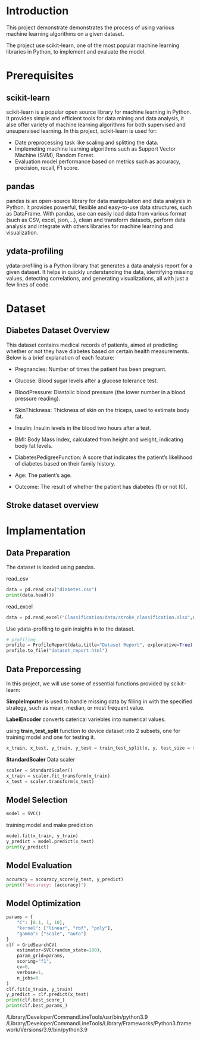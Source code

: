 # Introduction

This project demonstrate demonstrates the process of using various machine learning algorithms on a given dataset.

The project use scikit-learn, one of the most popular machine learning libraries in Python, to implement and evaluate the model.

# Prerequisites
## scikit-learn
scikit-learn is a popular open source library for machine learning in Python. It provides simple and efficient tools for data mining and data analysis, it alse offer variety of machine learning algorithms for both supervised and unsupervised learning. In this project, scikit-learn is used for:
- Date preprocessing task like scaling and splitting the data.
- Implemeting machine learning algorithms such as Support Vector Machine (SVM), Random Forest.
- Evaluation model performance based on metrics such as accuracy, precision, recall, F1 score.

## pandas
pandas is an open-source library for data manipulation and data analysis in Python. It provides powerful, flexible and easy-to-use data structures, such as DataFrame. With pandas, use can easily load data from various format (such as CSV, excel, json,...), clean and transform datasets, perform data analysis and integrate with others libraries for machine learning and visualization.

## ydata-profiling
ydata-profiling is a Python library that generates a data analysis report for a given dataset. It helps in quickly understanding the data, identifying missing values, detecting correlations, and generating visualizations, all with just a few lines of code.

# Dataset

## Diabetes Dataset Overview
This dataset contains medical records of patients, aimed at predicting whether or not they have diabetes based on certain health measurements. Below is a brief explanation of each feature:

- Pregnancies: Number of times the patient has been pregnant.

- Glucose: Blood sugar levels after a glucose tolerance test.

- BloodPressure: Diastolic blood pressure (the lower number in a blood pressure reading).

- SkinThickness: Thickness of skin on the triceps, used to estimate body fat.

- Insulin: Insulin levels in the blood two hours after a test.

- BMI: Body Mass Index, calculated from height and weight, indicating body fat levels.

- DiabetesPedigreeFunction: A score that indicates the patient’s likelihood of diabetes based on their family history.

- Age: The patient’s age.

- Outcome: The result of whether the patient has diabetes (1) or not (0).

## Stroke dataset overview

# Implamentation
## Data Preparation
The dataset is loaded using pandas.

read_csv
```python
data = pd.read_csv("diabetes.csv")
print(data.head())
```

read_excel
```python
data = pd.read_excel("Classification/data/stroke_classification.xlsx",dtype=str)
```

Use ydata-profiling to gain insights in to the dataset.

```python
# profiling
profile = ProfileReport(data,title="Dataset Report", explorative=True)
profile.to_file("dataset_report.html")

```
## Data Preporcessing

In this project, we will use some of essential functions provided by scikit-learn:

**SimpleImputer** is used to handle missing data by filling in with the specified strategy, such as mean, median, or most frequent value.

**LabelEncoder** converts caterical variebles into numerical values.



using **train_test_split** function to device dataset into 2 subsets, one for training model and one for testing it.

```python
x_train, x_test, y_train, y_test = train_test_split(x, y, test_size = 0.2, random_state = 42)
```
**StandardScaler** 
Data scaler
```python
scaler = StandardScaler()
x_train = scaler.fit_transform(x_train)
x_test = scaler.transform(x_test)
```
## Model Selection
```python
model = SVC()
```
training model and make prediction

```python
model.fit(x_train, y_train)
y_predict = model.predict(x_test)
print(y_predict)
```
## Model Evaluation

```python
accuracy = accuracy_score(y_test, y_predict)
print(f"Accuracy: {accuracy}")
```

## Model Optimization

```python
params = {
    "C": [0.1, 1, 10],
    "kernel": ["linear", "rbf", "poly"],
    "gamma": ["scale", "auto"]
}
clf = GridSearchCV(
    estimator=SVC(random_state=100),
    param_grid=params,
    scoring="f1",
    cv=6,
    verbose=1,
    n_jobs=6
)
clf.fit(x_train, y_train)
y_predict = clf.predict(x_test)
print(clf.best_score_)
print(clf.best_params_)
```


/Library/Developer/CommandLineTools/usr/bin/python3.9
/Library/Developer/CommandLineTools/Library/Frameworks/Python3.framework/Versions/3.9/bin/python3.9